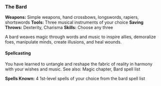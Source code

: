 ### **The Bard**

**Weapons:** Simple weapons, hand crossbows, longswords, rapiers, shortswords
**Tools:** Three musical instruments of your choice
**Saving Throws:** Dexterity, Charisma
**Skills:** Choose any three

A bard weaves magic through words and music to inspire allies, demoralize foes, manipulate minds, create illusions, and heal wounds.

#### **Spellcasting**
You have learned to untangle and reshape the fabric of reality in harmony with your wishes and music.
See also: Magic chapter, Bard spell list

**Spells Known:** 4 1st-level spells of your choice from the bard spell list